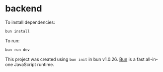 # backend

To install dependencies:

```bash
bun install
```

To run:

```bash
bun run dev
```

This project was created using `bun init` in bun v1.0.26. [Bun](https://bun.sh) is a fast all-in-one JavaScript runtime.
